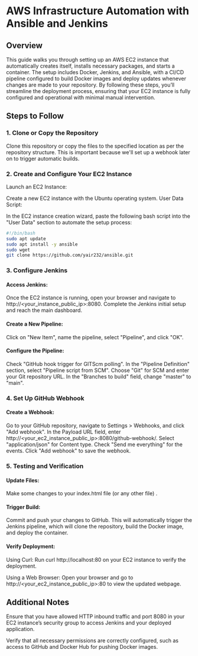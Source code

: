 # AWS Infrastructure Automation with Ansible and Jenkins

## Overview

This guide walks you through setting up an AWS EC2 instance that automatically creates itself, installs necessary packages, and starts a container. The setup includes Docker, Jenkins, and Ansible, with a CI/CD pipeline configured to build Docker images and deploy updates whenever changes are made to your repository. By following these steps, you’ll streamline the deployment process, ensuring that your EC2 instance is fully configured and operational with minimal manual intervention.


## Steps to Follow

### 1. Clone or Copy the Repository

Clone this repository or copy the files to the specified location as per the repository structure. This is important because we'll set up a webhook later on to trigger automatic builds.

### 2. Create and Configure Your EC2 Instance

Launch an EC2 Instance:

Create a new EC2 instance with the Ubuntu operating system.
User Data Script:

In the EC2 instance creation wizard, paste the following bash script into the "User Data" section to automate the setup process:

```bash
#!/bin/bash
sudo apt update
sudo apt install -y ansible
sudo wget
git clone https://github.com/yair232/ansible.git
```

### 3. Configure Jenkins

#### Access Jenkins:

Once the EC2 instance is running, open your browser and navigate to http://<your_instance_public_ip>:8080. Complete the Jenkins initial setup and reach the main dashboard.

#### Create a New Pipeline:
Click on "New Item", name the pipeline, select "Pipeline", and click "OK".

#### Configure the Pipeline:

Check "GitHub hook trigger for GITScm polling".
In the "Pipeline Definition" section, select "Pipeline script from SCM".
Choose "Git" for SCM and enter your Git repository URL.
In the "Branches to build" field, change "master" to "main".

### 4.  Set Up GitHub Webhook

#### Create a Webhook:

Go to your GitHub repository, navigate to Settings > Webhooks, and click "Add webhook".
In the Payload URL field, enter http://<your_ec2_instance_public_ip>:8080/github-webhook/.
Select "application/json" for Content type.
Check "Send me everything" for the events.
Click "Add webhook" to save the webhook.

### 5.  Testing and Verification

#### Update Files:

Make some changes to your index.html file (or any other file) .

#### Trigger Build:
Commit and push your changes to GitHub. This will automatically trigger the Jenkins pipeline, which will clone the repository, build the Docker image, and deploy the container.

#### Verify Deployment:

Using Curl: Run curl http://localhost:80 on your EC2 instance to verify the deployment.

Using a Web Browser: Open your browser and go to http://<your_ec2_instance_public_ip>:80 to view the updated webpage.

## Additional Notes

Ensure that you have allowed HTTP inbound traffic and port 8080 in your EC2 instance’s security group to access Jenkins and your deployed application.

Verify that all necessary permissions are correctly configured, such as access to GitHub and Docker Hub for pushing Docker images.

